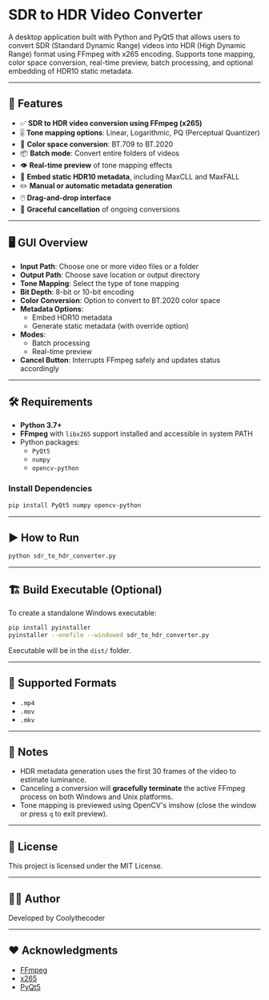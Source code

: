 # SDR to HDR Video Converter

A desktop application built with Python and PyQt5 that allows users to convert SDR (Standard Dynamic Range) videos into HDR (High Dynamic Range) format using FFmpeg with x265 encoding. Supports tone mapping, color space conversion, real-time preview, batch processing, and optional embedding of HDR10 static metadata.

---

## 🚀 Features

- ✅ **SDR to HDR video conversion using FFmpeg (x265)**
- 🎚️ **Tone mapping options**: Linear, Logarithmic, PQ (Perceptual Quantizer)
- 🌈 **Color space conversion**: BT.709 to BT.2020
- 📦 **Batch mode**: Convert entire folders of videos
- 👁 **Real-time preview** of tone mapping effects
- 📝 **Embed static HDR10 metadata**, including MaxCLL and MaxFALL
- ✏️ **Manual or automatic metadata generation**
- 🖱️ **Drag-and-drop interface**
- 🛑 **Graceful cancellation** of ongoing conversions

---

## 🖥️ GUI Overview

- **Input Path**: Choose one or more video files or a folder
- **Output Path**: Choose save location or output directory
- **Tone Mapping**: Select the type of tone mapping
- **Bit Depth**: 8-bit or 10-bit encoding
- **Color Conversion**: Option to convert to BT.2020 color space
- **Metadata Options**:
  - Embed HDR10 metadata
  - Generate static metadata (with override option)
- **Modes**:
  - Batch processing
  - Real-time preview
- **Cancel Button**: Interrupts FFmpeg safely and updates status accordingly

---

## 🛠️ Requirements

- **Python 3.7+**
- **FFmpeg** with `libx265` support installed and accessible in system PATH
- Python packages:
  - `PyQt5`
  - `numpy`
  - `opencv-python`

### Install Dependencies

```bash
pip install PyQt5 numpy opencv-python
```

---

## ▶️ How to Run

```bash
python sdr_to_hdr_converter.py
```

---

## 🏗️ Build Executable (Optional)

To create a standalone Windows executable:

```bash
pip install pyinstaller
pyinstaller --onefile --windowed sdr_to_hdr_converter.py
```

Executable will be in the `dist/` folder.

---

## 📂 Supported Formats

- `.mp4`
- `.mov`
- `.mkv`

---

## 📝 Notes

- HDR metadata generation uses the first 30 frames of the video to estimate luminance.
- Canceling a conversion will **gracefully terminate** the active FFmpeg process on both Windows and Unix platforms.
- Tone mapping is previewed using OpenCV's imshow (close the window or press `q` to exit preview).

---

## 📄 License

This project is licensed under the MIT License.

---

## 🙋‍♂️ Author

Developed by Coolythecoder

---

## ❤️ Acknowledgments

- [FFmpeg](https://ffmpeg.org/)
- [x265](https://x265.org/)
- [PyQt5](https://riverbankcomputing.com/software/pyqt/)
